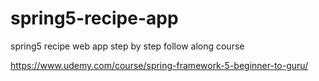 # spring5-recipe-app
spring5 recipe web app step by step
follow along course

https://www.udemy.com/course/spring-framework-5-beginner-to-guru/
